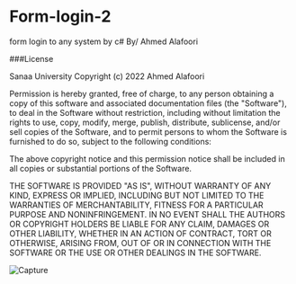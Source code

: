 # Form-login-2
form login to any system by c#
By/ Ahmed Alafoori




###License

Sanaa University
Copyright (c) 2022 Ahmed Alafoori

Permission is hereby granted, free of charge, to any person obtaining a copy of this software and associated documentation files (the "Software"), to deal in the Software without restriction, including without limitation the rights to use, copy, modify, merge, publish, distribute, sublicense, and/or sell copies of the Software, and to permit persons to whom the Software is furnished to do so, subject to the following conditions:

The above copyright notice and this permission notice shall be included in all copies or substantial portions of the Software.

THE SOFTWARE IS PROVIDED "AS IS", WITHOUT WARRANTY OF ANY KIND, EXPRESS OR IMPLIED, INCLUDING BUT NOT LIMITED TO THE WARRANTIES OF MERCHANTABILITY, FITNESS FOR A PARTICULAR PURPOSE AND NONINFRINGEMENT. IN NO EVENT SHALL THE AUTHORS OR COPYRIGHT HOLDERS BE LIABLE FOR ANY CLAIM, DAMAGES OR OTHER LIABILITY, WHETHER IN AN ACTION OF CONTRACT, TORT OR OTHERWISE, ARISING FROM, OUT OF OR IN CONNECTION WITH THE SOFTWARE OR THE USE OR OTHER DEALINGS IN THE SOFTWARE.


![Capture](https://user-images.githubusercontent.com/111537629/186008953-5d64c39f-9e33-476d-bbb7-3b92d0d58da9.PNG)
